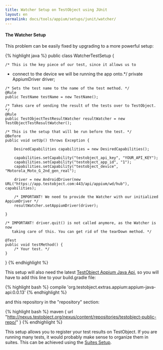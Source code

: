 ```yaml
---
title: Watcher Setup on TestObject using JUnit
layout: en
permalink: docs/tools/appium/setups/junit/watcher/
---
```


<h4 id="watcher-setup">The Watcher Setup</h4>
This problem can be easily fixed by upgrading to a more powerful setup:

{% highlight java %}
public class WatcherTestSetup {

    /* This is the key piece of our test, since it allows us to
   * connect to the device we will be running the app onto.*/
    private AppiumDriver driver;

    /* Sets the test name to the name of the test method. */
    @Rule
    public TestName testName = new TestName();

    /* Takes care of sending the result of the tests over to TestObject. */
    @Rule
    public TestObjectTestResultWatcher resultWatcher = new TestObjectTestResultWatcher();

    /* This is the setup that will be run before the test. */
    @Before
    public void setUp() throws Exception {

        DesiredCapabilities capabilities = new DesiredCapabilities();

        capabilities.setCapability("testobject_api_key", "YOUR_API_KEY");
        capabilities.setCapability("testobject_app_id", "1");
        capabilities.setCapability("testobject_device", "Motorola_Moto_G_2nd_gen_real");

        driver = new AndroidDriver(new URL("https://app.testobject.com:443/api/appium/wd/hub"), capabilities);

        /* IMPORTANT! We need to provide the Watcher with our initialized AppiumDriver */
        resultWatcher.setAppiumDriver(driver);

    }

    /* IMPORTANT! driver.quit() is not called anymore, as the Watcher is now
       taking care of this. You can get rid of the tearDown method. */

    @Test
    public void testMethod() {
        /* Your test. */
    }

}
{% endhighlight %}

This setup will also need the latest [TestObject Appium Java Api](https://github.com/testobject/testobject-appium-java-api), so you will have to add this line to your build.gradle file:

{% highlight bash %}
  compile 'org.testobject.extras.appium:appium-java-api:0.0.13'
{% endhighlight %}

and this repository in the "repository" section:

{% highlight bash %}
  maven {
    url "http://nexus.testobject.org/nexus/content/repositories/testobject-public-repo/"
  }
{% endhighlight %}

This setup allows you to register your test results on TestObject. If you are running many tests, it would probably make sense to organize them in suites. This can be achieved using the <a href="/docs/tools/appium/setups/junit/suites/">Suites Setup</a>.